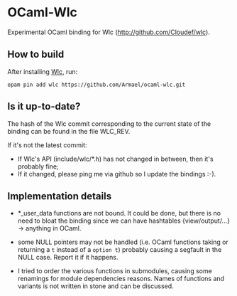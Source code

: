 # OCaml-Wlc

Experimental OCaml binding for Wlc (http://github.com/Cloudef/wlc).

## How to build

After installing [Wlc](http://github.com/Cloudef/wlc), run:

```
opam pin add wlc https://github.com/Armael/ocaml-wlc.git
```

## Is it up-to-date?

The hash of the Wlc commit corresponding to the current state of the
binding can be found in the file WLC_REV.

If it's not the latest commit:

- If Wlc's API (include/wlc/*.h) has not changed in between,
  then it's probably fine;
- If it changed, please ping me via github so I update the bindings :-).

## Implementation details

- *_user_data functions are not bound. It could be done, but
   there is no need to bloat the binding since we can have hashtables
   {view/output/...} -> anything in OCaml.

- some NULL pointers may not be handled (i.e. OCaml functions taking or
  returning a `t` instead of a `option t`) probably causing a segfault in the
  NULL case. Report it if it happens.

- I tried to order the various functions in submodules, causing some renamings
  for module dependencies reasons. Names of functions and variants is not
  written in stone and can be discussed.
